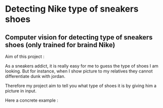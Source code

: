 # Detecting Nike type of sneakers shoes

Computer vision for detecting type of sneakers shoes (only trained for braind Nike)
---

Aim of this project :  

As a sneakers addict, it is really easy for me to guess the type of shoes I am looking.
But for instance, when I show picture to my relatives they cannot differentiate dunk with jordan.
  
Therefore my project aim to tell you what type of shoes it is by giving him  a picture in input.

Here a concrete example :  




